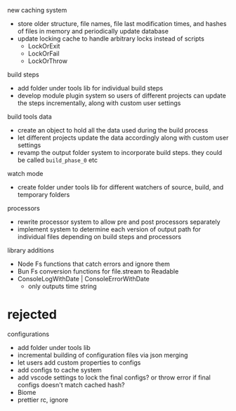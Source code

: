 new caching system

- store older structure, file names, file last modification times, and hashes of files in memory and periodically update database
- update locking cache to handle arbitrary locks instead of scripts
  - LockOrExit
  - LockOrFail
  - LockOrThrow

build steps

- add folder under tools lib for individual build steps
- develop module plugin system so users of different projects can update the steps incrementally, along with custom user settings

build tools data

- create an object to hold all the data used during the build process
- let different projects update the data accordingly along with custom user settings
- revamp the output folder system to incorporate build steps. they could be called `build_phase_0` etc

watch mode

- create folder under tools lib for different watchers of source, build, and temporary folders

processors

- rewrite processor system to allow pre and post processors separately
- implement system to determine each version of output path for individual files depending on build steps and processors

library additions

- Node Fs functions that catch errors and ignore them
- Bun Fs conversion functions for file.stream to Readable
- ConsoleLogWithDate | ConsoleErrorWithDate
  - only outputs time string

# rejected

configurations

- add folder under tools lib
- incremental building of configuration files via json merging
- let users add custom properties to configs
- add configs to cache system
- add vscode settings to lock the final configs? or throw error if final configs doesn't match cached hash?
- Biome
- prettier rc, ignore

